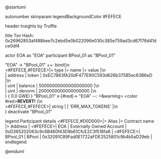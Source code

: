 

@startuml

autonumber
skinparam legendBackgroundColor #FEFECE

<style>
      header {
        HorizontalAlignment left
        FontColor purple
        FontSize 14
        Padding 10
      }
    </style>

header Insights by Truffle

title Txn Hash: 0x26962853af488bee7c2ebd5e0b022096e030c385e759ad3cd67f76d41dce0df4


actor EOA as "EOA"
participant BPool_01 as "BPool_01"

"EOA" -> "BPool_01" ++: bind(\n\
<#FEFECE,#FEFECE>|= type |= name |= value |\n\
| address | token | 0xEC7863fA20dF477E90C593d626b375B5ec63B6eD |\n\
| uint | balance | 50000000000000000000 |\n\
| uint | denorm | 2000000000000000000 |\n\
) { 0.0 GWEI }
"BPool_01" x-[#red]-> "EOA" --: <&warning> <color #red>**REVERT!**</color> (\n\
<#FEFECE,#FEFECE>| string |  | 'ERR_MAX_TOKENS' |\n\
)
deactivate "BPool_01"

legend
Participant details
<#FEFECE,#D0D000>|= Alias |= Contract name |= Address |
<#FEFECE>| EOA | Externally Owned Account | 0xD365202063c9c6B460f43D9b61CfcE2C3f518fa8 |
<#FEFECE>| BPool_01 | BPool | 0x32091C89Fad0E1722aFDE2525801c9b4b5aD29eb |
endlegend

@enduml